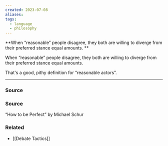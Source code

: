 ```yaml
---
created: 2023-07-08
aliases: 
tags:
  - language
  - philosophy
---
```

**When “reasonable” people disagree, they both are willing to diverge from their preferred stance equal amounts. **

When “reasonable” people disagree, they both are willing to diverge from their preferred stance equal amounts. 

That's a good, pithy definition for “reasonable actors”.

---

### Source

### Source

“How to be Perfect” by Michael Schur 

### Related
- [[Debate Tactics]]